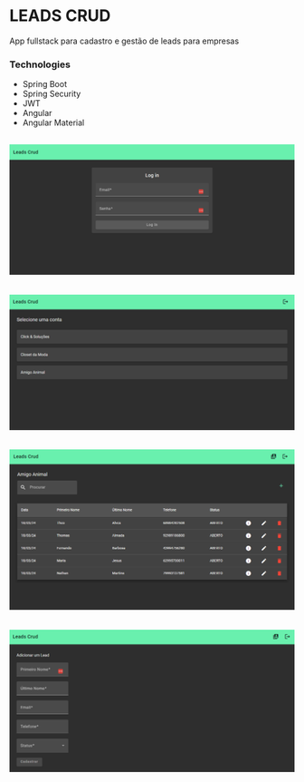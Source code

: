 # LEADS CRUD

App fullstack para cadastro e gestão de leads para empresas<br />

### Technologies

- Spring Boot
- Spring Security
- JWT
- Angular
- Angular Material

![screenshot](https://github.com/franconienow/leads-crud/blob/main/screenshots/login.png)
---

![screenshot](https://github.com/franconienow/leads-crud/blob/main/screenshots/contas.png)
---

![screenshot](https://github.com/franconienow/leads-crud/blob/main/screenshots/lista-de-leads.png)
---

![screenshot](https://github.com/franconienow/leads-crud/blob/main/screenshots/cadastro-de-lead.png)
---
